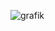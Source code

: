 ![grafik](https://user-images.githubusercontent.com/95867710/199696189-e1ff3e73-ccb6-4b71-b459-ff3ac0f06cd4.png)
